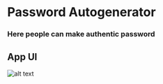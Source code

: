 # Password Autogenerator
### Here people can make authentic password

## App UI
![alt text](https://i.ibb.co/VV9QsL7/passwordgenerator1.png)
